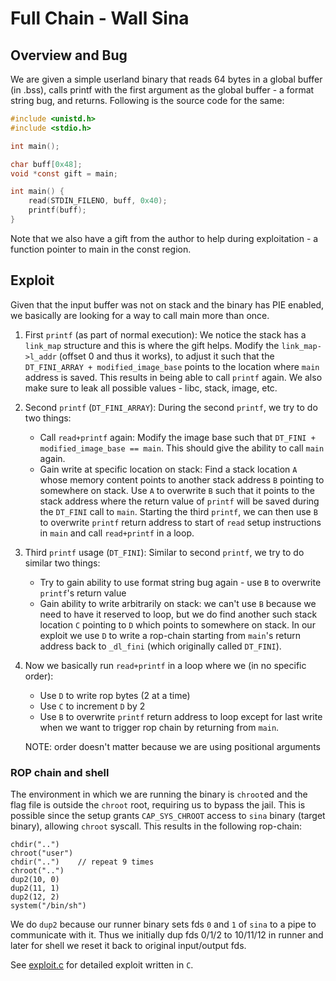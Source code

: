 # Full Chain - Wall Sina

## Overview and Bug

We are given a simple userland binary that reads 64 bytes in a global buffer
(in .bss), calls printf with the first argument as the global buffer - a format
string bug, and returns. Following is the source code for the same:

```c
#include <unistd.h>
#include <stdio.h>

int main();

char buff[0x48];
void *const gift = main;

int main() {
    read(STDIN_FILENO, buff, 0x40);
    printf(buff);
}
```

Note that we also have a gift from the author to help during exploitation - a
function pointer to main in the const region.

## Exploit

Given that the input buffer was not on stack and the binary has PIE enabled, we
basically are looking for a way to call main more than once.

1. First `printf` (as part of normal execution): We notice the stack has a
   `link_map` structure and this is where the gift helps. Modify the
   `link_map->l_addr` (offset 0 and thus it works), to adjust it such that the
   `DT_FINI_ARRAY + modified_image_base` points to the location where `main`
   address is saved. This results in being able to call `printf` again. We
   also make sure to leak all possible values - libc, stack, image, etc.

2. Second `printf` (`DT_FINI_ARRAY`): During the second `printf`, we try to do
   two things:
   - Call `read+printf` again: Modify the image base such that `DT_FINI +
     modified_image_base == main`. This should give the ability to call `main`
     again.
   - Gain write at specific location on stack: Find a stack location `A` whose
     memory content points to another stack address `B` pointing to somewhere
     on stack. Use `A` to overwrite `B` such that it points to the stack
     address where the return value of `printf` will be saved during the
     `DT_FINI` call to `main`.  Starting the third `printf`, we can then use
     `B` to overwrite `printf` return address to start of `read` setup
     instructions in `main` and call `read+printf` in a loop.

3. Third `printf` usage (`DT_FINI`): Similar to second `printf`, we try to do
   similar two things:
   - Try to gain ability to use format string bug again - use `B` to overwrite
     `printf`'s return value
   - Gain ability to write arbitrarily on stack: we can't use `B` because we
     need to have it reserved to loop, but we do find another such stack
     location `C` pointing to `D` which points to somewhere on stack. In our
     exploit we use `D` to write a rop-chain starting from `main`'s return
     address back to `_dl_fini` (which originally called `DT_FINI`).

4. Now we basically run `read+printf` in a loop where we (in no specific order):
   - Use `D` to write rop bytes (2 at a time)
   - Use `C` to increment `D` by 2
   - Use `B` to overwrite `printf` return address to loop except for last write
     when we want to trigger rop chain by returning from `main`.

   NOTE: order doesn't matter because we are using positional arguments

### ROP chain and shell

The environment in which we are running the binary is `chroot`ed and the flag
file is outside the `chroot` root, requiring us to bypass the jail. This is
possible since the setup grants `CAP_SYS_CHROOT` access to `sina` binary
(target binary), allowing `chroot` syscall. This results in the following
rop-chain:

```
chdir("..")
chroot("user")
chdir("..")    // repeat 9 times
chroot("..")
dup2(10, 0)
dup2(11, 1)
dup2(12, 2)
system("/bin/sh")
```

We do `dup2` because our runner binary sets fds `0` and `1` of `sina` to a pipe
to communicate with it. Thus we initially dup fds 0/1/2 to 10/11/12 in runner
and later for shell we reset it back to original input/output fds.

See [exploit.c](exploit.c) for detailed exploit written in `C`.
